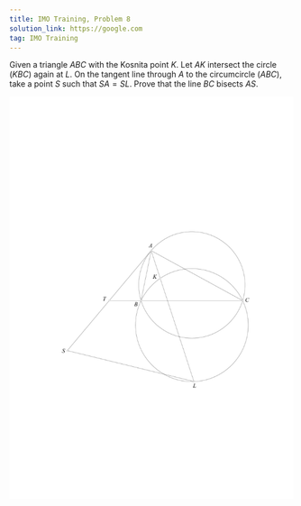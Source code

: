 ```yaml
---
title: IMO Training, Problem 8
solution_link: https://google.com
tag: IMO Training
---
```


Given a triangle $ABC$ with the Kosnita point $K$. Let $AK$ intersect the circle $(KBC)$ again at $L$. On the tangent line through $A$ to the circumcircle $(ABC)$, take a point $S$ such that $SA = SL$. Prove that the line $BC$ bisects $AS$.

![Figure 7](/assets/problem-images/Figure8907.png)
